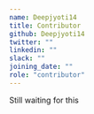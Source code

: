 ```yaml
---
name: Deepjyoti14
title: Contributor
github: Deepjyoti14
twitter: ""
linkedin: ""
slack: ""
joining_date: ""
role: "contributor"
---
```


Still waiting for this
